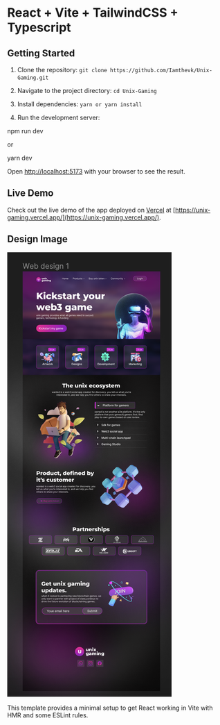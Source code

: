 # React + Vite + TailwindCSS + Typescript

## Getting Started

1. Clone the repository: `git clone https://github.com/Iamthevk/Unix-Gaming.git`

2. Navigate to the project directory: `cd Unix-Gaming`

3. Install dependencies: `yarn or yarn install`

4. Run the development server:

npm run dev

or

yarn dev

Open [http://localhost:5173](http://localhost:5173) with your browser to see the result.

## Live Demo

Check out the live demo of the app deployed on [Vercel](https://vercel.com) at [https://unix-gaming.vercel.app/](https://unix-gaming.vercel.app/).

## Design Image

![Alt text](https://raw.githubusercontent.com/Iamthevk/Unix-Gaming/master/public/design.png)

This template provides a minimal setup to get React working in Vite with HMR and some ESLint rules.
